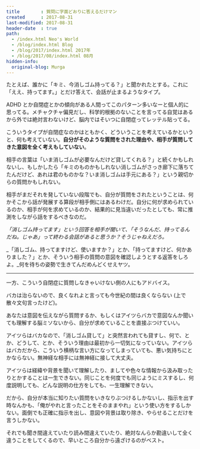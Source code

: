 ```yaml
---
title        : 質問に字面どおりに答えるだけマン
created      : 2017-08-31
last-modified: 2017-08-31
header-date  : true
path:
  - /index.html Neo's World
  - /blog/index.html Blog
  - /blog/2017/index.html 2017年
  - /blog/2017/08/index.html 08月
hidden-info:
  original-blog: Murga
---
```


たとえば、誰かに「キミ、今消しゴム持ってる？」と聞かれたとする。これに「ええ、持ってます。」とだけ答えて、会話が止まるようなタイプ。

ADHD とか自閉症とかの傾向がある人間ってこのパターン多いなーと個人的に思ってる。メチャクチャ偏見だし、科学的根拠のないことを言ってる自覚はあるから外では絶対言わないけど、脳内ではそいつに自閉症ってレッテル貼ってる。

こういうタイプが自閉症なのかはともかく、どういうことを考えているかというと、何も考えていない。**自分がそのような質問をされた理由や、相手が質問してきた意図を全く考えもしていない**。

相手の言葉は「いま消しゴムが必要なんだけど貸してくれる？」と続くかもしれないし、もしかしたら「キミのものかもしれない消しゴムがさっき廊下に落ちてたんだけど、あれは君のものかな？いま消しゴムは手元にある？」という親切からの質問かもしれない。

相手がまだそれを発していない段階でも、自分が質問をされたということは、何かそこから話が発展する算段が相手側にはあるわけだ。自分に何が求められているのか、相手が何を求めているのか、結果的に見当違いだったとしても、常に推測をしながら話をするべきなのだ。

_「消しゴム持ってます」という回答を相手が聞いて、「そうなんだ、持ってるんだね。じゃあ」って終わる会話があると思うか？そうじゃねえだろ。_

_「消しゴム、持ってますけど、使いますか？」とか、「持ってますけど、何かありました？」とか、そういう相手の質問の意図を確認しようとする返答をしろよ。_何を待ちの姿勢で生きてんだめんどくせえヤツ。

---

一方、こういう自閉症に質問しなきゃいけない側の人にもアドバイス。

バカは治らないので、良くなれよと言っても今世紀の間は良くならない (上で散々文句言ったけど)。

あなたは意図を伝えながら質問するか、もしくはアイツらバカで意図なんか聞いても理解する脳ミソないから、自分が求めていることを直接ぶつけていい。

アイツらはバカなので、「消しゴム貸して」と突然言われても貸すし、何で、とか、どうして、とか、そういう理由は最初から一切気になっていない。アイツらはバカだから、こういう横柄な言い方になってしまっていても、悪い気持ちにとかならない。無神経な相手には無神経に接して大丈夫。

アイツらは経緯や背景を聞いて理解したり、ましてや色々な情報から汲み取ったりとかすることは一生できない。同じことを何度でも同じようにミスするし、何度説明しても、どんな説明の仕方をしても、一生理解できない。

だから、自分が本当に知りたい質問をいきなりぶつけるしかないし、指示を出す時なんかも、「俺がやれと言ったことをそのままやれ」という使い方をするしかない。面倒でも正確に指示を出し、意図や背景は取り除き、やらせることだけを言うしかない。

それでも聞き間違えていたり読み間違えていたり、絶対なんらか勘違いして全く違うことをしてくるので、早いところ自分から遠ざけるのがベスト。
